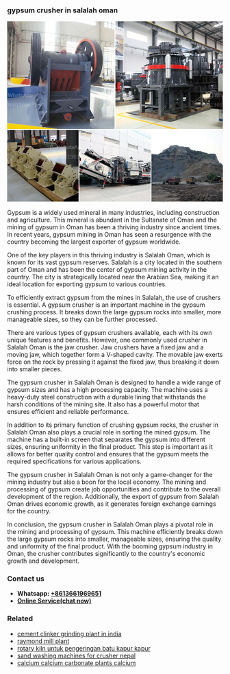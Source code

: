 <h3>gypsum crusher in salalah oman</h3><img src='1706755851.jpg' alt=''><p>Gypsum is a widely used mineral in many industries, including construction and agriculture. This mineral is abundant in the Sultanate of Oman and the mining of gypsum in Oman has been a thriving industry since ancient times. In recent years, gypsum mining in Oman has seen a resurgence with the country becoming the largest exporter of gypsum worldwide.</p><p>One of the key players in this thriving industry is Salalah Oman, which is known for its vast gypsum reserves. Salalah is a city located in the southern part of Oman and has been the center of gypsum mining activity in the country. The city is strategically located near the Arabian Sea, making it an ideal location for exporting gypsum to various countries.</p><p>To efficiently extract gypsum from the mines in Salalah, the use of crushers is essential. A gypsum crusher is an important machine in the gypsum crushing process. It breaks down the large gypsum rocks into smaller, more manageable sizes, so they can be further processed.</p><p>There are various types of gypsum crushers available, each with its own unique features and benefits. However, one commonly used crusher in Salalah Oman is the jaw crusher. Jaw crushers have a fixed jaw and a moving jaw, which together form a V-shaped cavity. The movable jaw exerts force on the rock by pressing it against the fixed jaw, thus breaking it down into smaller pieces.</p><p>The gypsum crusher in Salalah Oman is designed to handle a wide range of gypsum sizes and has a high processing capacity. The machine uses a heavy-duty steel construction with a durable lining that withstands the harsh conditions of the mining site. It also has a powerful motor that ensures efficient and reliable performance.</p><p>In addition to its primary function of crushing gypsum rocks, the crusher in Salalah Oman also plays a crucial role in sorting the mined gypsum. The machine has a built-in screen that separates the gypsum into different sizes, ensuring uniformity in the final product. This step is important as it allows for better quality control and ensures that the gypsum meets the required specifications for various applications.</p><p>The gypsum crusher in Salalah Oman is not only a game-changer for the mining industry but also a boon for the local economy. The mining and processing of gypsum create job opportunities and contribute to the overall development of the region. Additionally, the export of gypsum from Salalah Oman drives economic growth, as it generates foreign exchange earnings for the country.</p><p>In conclusion, the gypsum crusher in Salalah Oman plays a pivotal role in the mining and processing of gypsum. This machine efficiently breaks down the large gypsum rocks into smaller, manageable sizes, ensuring the quality and uniformity of the final product. With the booming gypsum industry in Oman, the crusher contributes significantly to the country's economic growth and development.</p><h3>Contact us</h3><ul><li><strong>Whatsapp:&nbsp;<a href="https://wa.me/8613661969651">+8613661969651</a></strong></li><li><a href="https://swt.shibang-china.com/?git&amp;zhl&amp;gypsum crusher in salalah oman"><strong>Online Service(chat now)</strong></a></li></ul><h3>Related</h3><ul><li><a href='cement clinker grinding plant in india.md'>cement clinker grinding plant in india</a></li><li><a href='raymond mill plant.md'>raymond mill plant</a></li><li><a href='rotary kiln untuk pengeringan batu kapur kapur.md'>rotary kiln untuk pengeringan batu kapur kapur</a></li><li><a href='sand washing machines for crusher nepal.md'>sand washing machines for crusher nepal</a></li><li><a href='calcium calcium carbonate plants calcium.md'>calcium calcium carbonate plants calcium</a></li></ul>